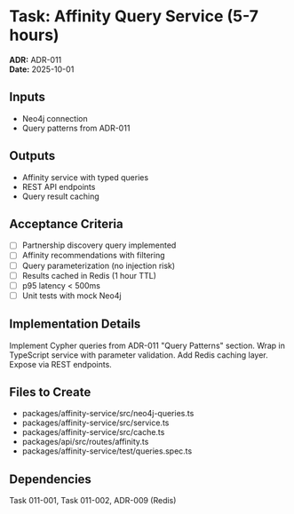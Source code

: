 # Task: Affinity Query Service (5-7 hours)
**ADR:** ADR-011  
**Date:** 2025-10-01

## Inputs
- Neo4j connection
- Query patterns from ADR-011

## Outputs
- Affinity service with typed queries
- REST API endpoints
- Query result caching

## Acceptance Criteria
- [ ] Partnership discovery query implemented
- [ ] Affinity recommendations with filtering
- [ ] Query parameterization (no injection risk)
- [ ] Results cached in Redis (1 hour TTL)
- [ ] p95 latency < 500ms
- [ ] Unit tests with mock Neo4j

## Implementation Details
Implement Cypher queries from ADR-011 "Query Patterns" section. Wrap in TypeScript service with parameter validation. Add Redis caching layer. Expose via REST endpoints.

## Files to Create
- packages/affinity-service/src/neo4j-queries.ts
- packages/affinity-service/src/service.ts
- packages/affinity-service/src/cache.ts
- packages/api/src/routes/affinity.ts
- packages/affinity-service/test/queries.spec.ts

## Dependencies
Task 011-001, Task 011-002, ADR-009 (Redis)